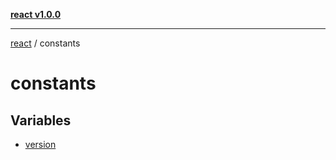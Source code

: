 [**react v1.0.0**](../README.md)

***

[react](../modules.md) / constants

# constants

## Variables

- [version](variables/version.md)
